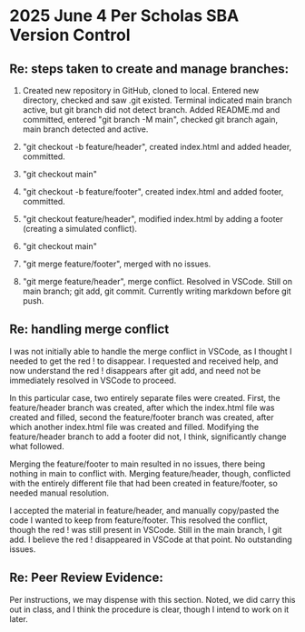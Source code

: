 # 2025 June 4 Per Scholas SBA Version Control

## Re:  steps taken to create and manage branches:

1.  Created new repository in GitHub, cloned to local.  Entered new directory, checked and saw .git existed.  Terminal indicated main branch active, but git branch did not detect branch.  Added README.md and committed, entered "git branch -M main", checked git branch again, main branch detected and active.

2.  "git checkout -b feature/header", created index.html and added header, committed.

3.  "git checkout main"

4.  "git checkout -b feature/footer", created index.html and added footer, committed.

5.  "git checkout feature/header", modified index.html by adding a footer (creating a simulated conflict).

6.  "git checkout main"

7.  "git merge feature/footer", merged with no issues.

8.  "git merge feature/header", merge conflict.  Resolved in VSCode.  Still on main branch; git add, git commit.  Currently writing markdown before git push.

## Re:  handling merge conflict

I was not initially able to handle the merge conflict in VSCode, as I thought I needed to get the red ! to disappear.  I requested and received help, and now understand the red ! disappears after git add, and need not be immediately resolved in VSCode to proceed.

In this particular case, two entirely separate files were created.  First, the feature/header branch was created, after which the index.html file was created and filled, second the feature/footer branch was created, after which another index.html file was created and filled.  Modifying the feature/header branch to add a footer did not, I think, significantly change what followed.

Merging the feature/footer to main resulted in no issues, there being nothing in main to conflict with.  Merging feature/header, though, conflicted with the entirely different file that had been created in feature/footer, so needed manual resolution.

I accepted the material in feature/header, and manually copy/pasted the code I wanted to keep from feature/footer.  This resolved the conflict, though the red ! was still present in VSCode.  Still in the main branch, I git add.  I believe the red ! disappeared in VSCode at that point.  No outstanding issues.

## Re:  Peer Review Evidence:

Per instructions, we may dispense with this section.  Noted, we did carry this out in class, and I think the procedure is clear, though I intend to work on it later.